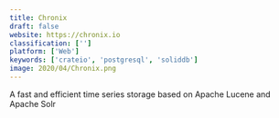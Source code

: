 ```yaml
---
title: Chronix
draft: false 
website: https://chronix.io
classification: ['']
platform: ['Web']
keywords: ['crateio', 'postgresql', 'soliddb']
image: 2020/04/Chronix.png
---
```

A fast and efficient time series storage  based on Apache Lucene and Apache Solr